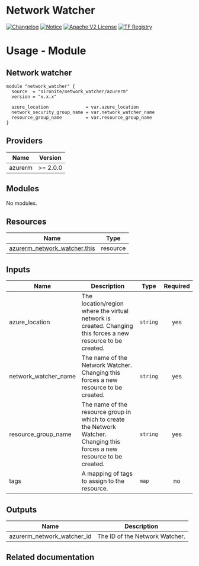 <!-- BEGIN_TF_DOCS -->
 # Network Watcher
[![Changelog](https://img.shields.io/badge/changelog-release-green.svg)](https://github.com/sironite/terraform-azurerm-network_watcher/releases) [![Notice](https://img.shields.io/badge/notice-copyright-yellow.svg)](NOTICE) [![Apache V2 License](https://img.shields.io/badge/license-Apache%20V2-orange.svg)](LICENSE) [![TF Registry](https://img.shields.io/badge/terraform-registry-blue.svg)](https://registry.terraform.io/providers/hashicorp/azurerm/latest/docs/resources/network_watcher)

# Usage - Module

## Network watcher
```hcl
module "network_watcher" {
  source  = "sironite/network_watcher/azurerm"
  version = "x.x.x"

  azure_location              = var.azure_location
  network_security_group_name = var.network_watcher_name
  resource_group_name         = var.resource_group_name
}
```

## Providers

| Name | Version |
|------|---------|
| azurerm | >= 2.0.0 |

## Modules

No modules.

## Resources

| Name | Type |
|------|------|
| [azurerm_network_watcher.this](https://registry.terraform.io/providers/hashicorp/azurerm/latest/docs/resources/network_watcher) | resource |

## Inputs

| Name | Description | Type | Required |
|------|-------------|------|:--------:|
| azure\_location | The location/region where the virtual network is created. Changing this forces a new resource to be created. | `string` | yes |
| network\_watcher\_name | The name of the Network Watcher. Changing this forces a new resource to be created. | `string` | yes |
| resource\_group\_name | The name of the resource group in which to create the Network Watcher. Changing this forces a new resource to be created. | `string` | yes |
| tags | A mapping of tags to assign to the resource. | `map` | no |

## Outputs

| Name | Description |
|------|-------------|
| azurerm\_network\_watcher\_id | The ID of the Network Watcher. |

## Related documentation
<!-- END_TF_DOCS -->